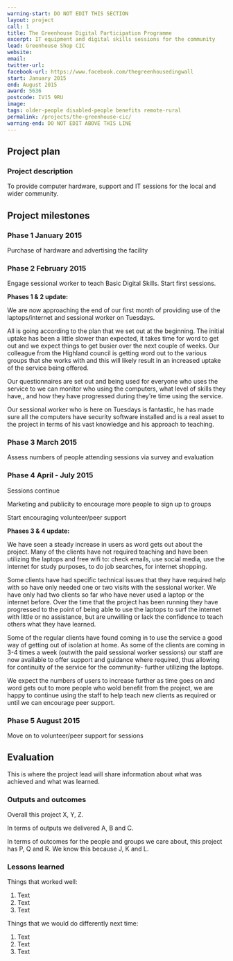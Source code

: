 ```yaml
---
warning-start: DO NOT EDIT THIS SECTION
layout: project
call: 1
title: The Greenhouse Digital Participation Programme
excerpt: IT equipment and digital skills sessions for the community
lead: Greenhouse Shop CIC
website:
email:
twitter-url:
facebook-url: https://www.facebook.com/thegreenhousedingwall
start: January 2015
end: August 2015
award: 5636
postcode: IV15 9RU
image:
tags: older-people disabled-people benefits remote-rural
permalink: /projects/the-greenhouse-cic/
warning-end: DO NOT EDIT ABOVE THIS LINE
---
```


## Project plan

### Project description

To provide computer hardware, support and IT sessions for the local and wider community.


## Project milestones

### Phase 1 January 2015

Purchase of hardware and advertising the facility

### Phase 2 February 2015

Engage sessional worker to teach Basic Digital Skills. Start first sessions.

**Phases 1 & 2 update:**

We are now approaching the end of our first month of providing use of the laptops/internet and sessional worker on Tuesdays.

All is going according to the plan that we set out at the beginning.  The initial uptake has been a little slower than expected, it takes time for word to get out and we expect things to get busier over the next couple of weeks. Our colleague from the Highland council is getting word out to the various groups that she works with and this will likely result in an increased uptake of the service being offered.

Our questionnaires are set out and being used for everyone who uses the service to we can monitor who using the computers, what level of skills they have,, and how they have progressed during they're time using the service.

Our sessional worker who is here on Tuesdays is fantastic, he has made sure all the computers have security software installed and is  a real asset to the project in terms of his vast knowledge and his approach to teaching.


### Phase 3 March 2015

Assess numbers of people attending sessions via survey and evaluation

### Phase 4 April - July 2015

Sessions continue

Marketing and publicity to encourage more people to sign up to groups

Start encouraging volunteer/peer support

**Phases 3 & 4 update:**

We have seen a steady increase in users as word gets out about the project. Many of the clients have not required teaching and have been utilizing the laptops and free wifi to: check emails, use social media, use the internet for study purposes, to do job searches, for internet shopping.

Some clients have had specific technical issues that they have required help with so have only needed one or two visits with the sessional worker.
We have only had two clients so far who have never used a laptop or the internet before. Over the time that the project has been running they have progressed to the point of being able to use the laptops to surf the internet with little or no assistance, but are unwilling or lack the confidence to teach others what they have learned.

Some of the regular clients have found coming in to use the service a good way of getting out of isolation at home.
As some of the clients are coming in 3-4 times a week (outwith the paid sessional worker sessions) our staff are now available to offer support and guidance where required, thus allowing for continuity of the service for the community-  further utilizing the laptops.

We expect the numbers of users to increase further as time goes on and word gets out to more people who wold benefit from the project, we are happy to continue using the staff to help teach new clients as required or until we can encourage peer support.

### Phase 5 August 2015

Move on to volunteer/peer support for sessions

## Evaluation

This is where the project lead will share information about what was achieved and what was learned.

### Outputs and outcomes

Overall this project X, Y, Z.

In terms of outputs we delivered A, B and C.

In terms of outcomes for the people and groups we care about, this project has P, Q and R. We know this because J, K and L.

### Lessons learned

Things that worked well:

1. Text
2. Text
3. Text

Things that we would do differently next time:

1. Text
2. Text
3. Text

